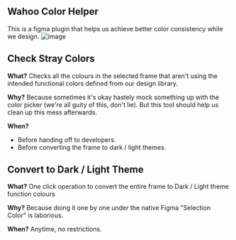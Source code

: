 ## Wahoo Color Helper
This is a figma plugin that helps us achieve better color consistency while we design.
![image](https://i.imgur.com/UqpgaOk.png)



## Check Stray Colors

**What?**
Checks all the colours in the selected frame that aren't using the intended functional colors defined from our design library.

**Why?**
Because sometimes it's okay hastely mock something up with the color picker (we're all guity of this, don't lie). But this tool should help us clean up this mess afterwards.

**When?**
- Before handing off to developers.
- Before converting the frame to dark / light themes.



## Convert to Dark / Light Theme

**What?**
One click operation to convert the entire frame to Dark / Light theme function colours

**Why?**
Because doing it one by one under the native Figma "Selection Color" is laborious.

**When?**
Anytime, no restrictions.






